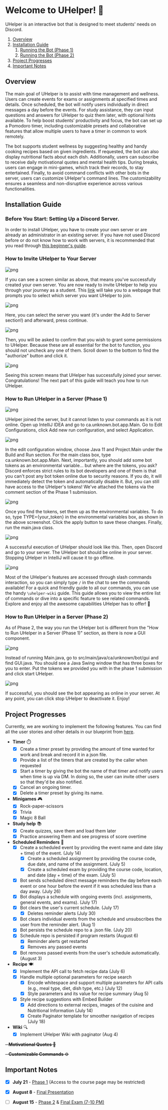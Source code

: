 # Welcome to UHelper! 🤖

UHelper is an interactive bot that is designed to meet students' needs on Discord. 

1. [Overview](#overview)
2. [Installation Guide](#installation-guide)
   1. [Running the Bot (Phase 1)](#how-to-run-uhelper-in-a-server-phase-1)
   2. [Running the Bot (Phase 2)](#how-to-run-uhelper-in-a-server-phase-2)
3. [Project Progresses](#project-progresses)
4. [Important Notes](#important-notes)

## Overview

The main goal of UHelper is to assist with time management and wellness. 
Users can create events for exams or assignments at specified times and details. Once scheduled, 
the bot will notify users individually in direct messages a day before the events. 
For study assistance, they can input questions and answers for UHelper to quiz them later, 
with optional hints available. To help boost students’ productivity and focus, 
the bot can set up a Pomodoro timer, including customizable presets and collaborative features that 
allow multiple users to have a timer in common to work remotely.

The bot supports student wellness by suggesting healthy and handy cooking recipes based on given 
ingredients. If requested, the bot can also display nutritional facts about each dish. Additionally,
users can subscribe to receive daily motivational quotes and mental health tips. During breaks, 
users can engage in mini-games, which track their records, to stay entertained. Finally, 
to avoid command conflicts with other bots in the server, users can customize UHelper's command 
lines. The customizability ensures a seamless and non-disruptive experience across various 
functionalities.

## Installation Guide

### Before You Start: Setting Up a Discord Server.

In order to install UHelper, you have to create your own server or are already an administrator in 
an existing server. If you have not used Discord before or do not know how to work with servers, it 
is recommended that you read through [this beginner's guide](https://support.discord.com/hc/en-us/articles/360045138571-Beginner-s-Guide-to-Discord#h_efc9b7bc-47bc-4212-8b9c-c0fa76573cfe).

### How to Invite UHelper to Your Server

![png](assets/0.png)

If you can see a screen similar as above, that means you've successfully created your own server. 
You are now ready to invite UHelper to help you through your journey as a student. This 
[link](https://discord.com/oauth2/authorize?client_id=1253813199397191863&permissions=1126727225142272&integration_type=0&scope=bot) will take you to a webpage that prompts you to select which server you want UHelper to
join. 

![png](assets/1.png)

Here, you can select the server you want (it's under the Add to Server section!) and afterward, 
press continue.

![png](assets/2.png)

Then, you will be asked to confirm that you wish to grant some permissions to UHelper. Because these 
are all essential for the bot to function, you should not uncheck any one of them. Scroll
down to the bottom to find the "authorize" button and click it.

![png](assets/3.png)

Seeing this screen means that UHelper has successfully joined your server. Congratulations! The next
part of this guide will teach you how to run UHelper.

### How to Run UHelper in a Server (Phase 1)

![png](assets/4.png)

UHelper joined the server, but it cannot listen to your commands as it is not online. Open up 
IntelliJ IDEA and go to ca.unknown.bot.app.Main. Go to Edit Configurations, click Add new run 
configuration, and select Application.

![png](assets/5.png)

In the edit configuration window, choose Java 11 and Project.Main under the Build and Run section.
For the main class box, type ca.unknown.bot.app.Main. Next, importantly, you should add some bot 
tokens as an environmental variable... but where are the tokens, you ask? Discord enforces 
strict rules to its bot developers and one of them is that you can't post
any bot token online due to security reasons. If you do, it will immediately detect the token and 
automatically disable it. But, you can still have access to the UHelper's tokens! We've attached the 
tokens via the comment section of the Phase 1 submission.

![png](assets/TOKEN=.png)

Once you find the tokens, set them up as the environmental variables. To do so, type TYPE={your_token}
in the environmental variables box, as shown in the above screenshot. Click the apply button to save 
these changes. Finally, run the main.java class. 

![png](assets/6.png)

A successful execution of UHelper should look like this. Then, open Discord and go to your server.
The UHelper bot should be online in your server. Stopping UHelper in IntelliJ will cause it to go 
offline.

![png](assets/7.png)

Most of the UHelper's features are accessed through slash commands interaction, so you can simply type `/` in the chat 
to see the commands available! For a quick and friendly guide to all our commands, 
you can use the handy `\uhelper-wiki` guide. This guide allows you to view the entire list of commands 
or dive into a specific feature to see related commands. Explore and enjoy all the awesome capabilities 
UHelper has to offer! 🚀

### How to Run UHelper in a Server (Phase 2)

As of Phase 2, the way you run the UHelper bot is different from the 
"How to Run UHelper in a Server (Phase 1)" section, as there is now a GUI component.

![png](assets/8.png)

Instead of running Main.java, go to src/main/java/ca/unknown/bot/gui and find GUI.java. 
You should see a Java Swing window that has three boxes for you to enter. Put the tokens we provided
 you with in the phase 1 submission and click start UHelper. 

![png](assets/9.png)

If successful, you should see the bot appearing as online in your server. At any point, you can click
stop UHelper to deactivate it. Enjoy!

## Project Progresses
Currently, we are working to implement the following features. 
You can find all the user stories and other details in our blueprint from [here](https://docs.google.com/document/d/1OcYBGoSZbEqtA47CwSlzFe1wVuZo28Xl-FKUkS_0AUI/edit#heading=h.rwi1fv3j8vi2).

- **Timer** ⏱️
  - [X] Create a timer preset by providing the amount of time wanted for work and break 
  and record it in a json file.
  - [X] Provide a list of the timers that are created by the caller when requested 
  - [X] Start a timer by giving the bot the name of that timer and notify users when time is up 
  via DM. In doing so, the user can invite other users so that they'd be also notified.
  - [X] Cancel an ongoing timer.
  - [X] Delete a timer preset by giving its name. 

- **Minigames** 🎮
  - [X] Rock-paper-scissors
  - [X] Trivia
  - [X] Magic 8 Ball 

- **Study help** 📚
  - [X] Create quizzes, save them and load them later
  - [X] Practice answering them and see progress of score overtime

- **Scheduled Reminders** 📅
  - [X] Create a scheduled event by providing the event name and date (day + time) of the event. (July 14)
    - [X] Create a scheduled assignment by providing the course code, due date, and name of the assignment. (July 5)
    - [X] Create a scheduled exam by providing the course code, location, and date (day + time) of the exam. (July 5)
  - [X] Bot sends scheduled direct message reminders the day before each event or one hour before the event if it was 
  scheduled less than a day away. (July 26)
  - [X] Bot displays a schedule with ongoing events (incl. assignments, general events, and exams). (July 17)
  - [X] Bot clears the user's current schedule. (July 17)
    - [X] Deletes reminder alerts (July 30)
  - [X] Bot clears individual events from the schedule and unsubscribes the user from the reminder alert. (Aug 1)
  - [X] Bot persists the schedule repo to a .json file. (July 20)
  - [X] Schedule repo is persisted if program restarts (August 6)
    - [X] Reminder alerts get restarted
    - [X] Removes any passed events
  - [X] Bot removes passed events from the user's schedule automatically. (August 3)

- **Recipe** 🍽️
  - [X] Implement the API call to fetch recipe data (July 6)
  - [X] Handle multiple optional parameters for recipe search 
    - [X] Encode whitespace and support multiple parameters for API calls 
          (e.g., meal type, diet, dish type, etc.) (July 12)
    - [X] Style parameters and its value for recipe summary (Aug 5)
  - [X] Style recipe suggestions with Embed Builder 
    - [X] Add directions to external recipes, images of the cuisine and Nutritional Information (July 14)
    - [X] Create Paginator template for smoother navigation of recipes (July 18)

- **Wiki** 🔍
  - [X] Implement UHelper Wiki with paginator (Aug 4)

~~- **Motivational Quotes** 💪~~

~~- **Customizable Commands** ⚙️~~

## Important Notes

- [X] **July 21** - [Phase 1](https://q.utoronto.ca/courses/345741/pages/phase-1-10-percent?module_item_id=5764241)
(Access to the course page may be restricted)

- [X] **August 8** - [Final Presentation](https://q.utoronto.ca/courses/345741/pages/presentation-5-percent?module_item_id=5764413)

- [ ] **August 15** - [Phase 2](https://q.utoronto.ca/courses/345741/pages/phase-2-10-percent?module_item_id=5764412) & [Final Exam (7-10 PM)](https://q.utoronto.ca/courses/345741/pages/final-exam-information-august-15-2024?module_item_id=5872089)
